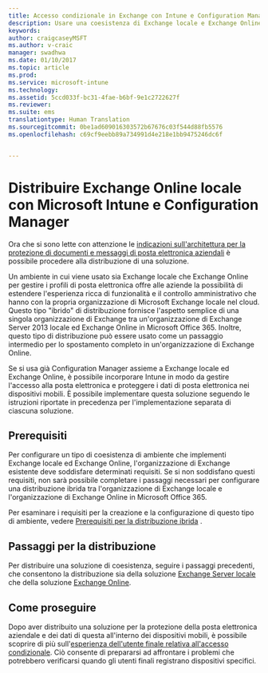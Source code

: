 ```yaml
---
title: Accesso condizionale in Exchange con Intune e Configuration Manager
description: Usare una coesistenza di Exchange locale e Exchange Online insieme a Configuration Manager e Intune per gestire l&quot;accesso alla posta elettronica e proteggere i dati di posta elettronica nei dispositivi mobili.
keywords: 
author: craigcaseyMSFT
ms.author: v-craic
manager: swadhwa
ms.date: 01/10/2017
ms.topic: article
ms.prod: 
ms.service: microsoft-intune
ms.technology: 
ms.assetid: 5ccd033f-bc31-4fae-b6bf-9e1c2722627f
ms.reviewer: 
ms.suite: ems
translationtype: Human Translation
ms.sourcegitcommit: 0be1ad609016303572b67676c03f544d88fb5576
ms.openlocfilehash: c69cf9eebb89a734991d4e218e1bb9475246dc6f


---
```


# <a name="deploy-exchange-online-and-on-premises-with-microsoft-intune-and-configuration-manager"></a>Distribuire Exchange Online locale con Microsoft Intune e Configuration Manager
Ora che si sono lette con attenzione le [indicazioni sull'architettura per la protezione di documenti e messaggi di posta elettronica aziendali](architecture-guidance-for-protecting-company-email-and-documents.md) è possibile procedere alla distribuzione di una soluzione.

Un ambiente in cui viene usato sia Exchange locale che Exchange Online per gestire i profili di posta elettronica offre alle aziende la possibilità di estendere l'esperienza ricca di funzionalità e il controllo amministrativo che hanno con la propria organizzazione di Microsoft Exchange locale nel cloud. Questo tipo "ibrido" di distribuzione fornisce l'aspetto semplice di una singola organizzazione di Exchange tra un'organizzazione di Exchange Server 2013 locale ed Exchange Online in Microsoft Office 365. Inoltre, questo tipo di distribuzione può essere usato come un passaggio intermedio per lo spostamento completo in un'organizzazione di Exchange Online.

Se si usa già Configuration Manager assieme a Exchange locale ed Exchange Online, è possibile incorporare Intune in modo da gestire l'accesso alla posta elettronica e proteggere i dati di posta elettronica nei dispositivi mobili. È possibile implementare questa soluzione seguendo le istruzioni riportate in precedenza per l'implementazione separata di ciascuna soluzione.

## <a name="prerequisites"></a>Prerequisiti
Per configurare un tipo di coesistenza di ambiente che implementi Exchange locale ed Exchange Online, l'organizzazione di Exchange esistente deve soddisfare determinati requisiti. Se si non soddisfano questi requisiti, non sarà possibile completare i passaggi necessari per configurare una distribuzione ibrida tra l'organizzazione di Exchange locale e l'organizzazione di Exchange Online in Microsoft Office 365.

Per esaminare i requisiti per la creazione e la configurazione di questo tipo di ambiente, vedere [Prerequisiti per la distribuzione ibrida](https://technet.microsoft.com/library/hh534377.aspx) .

## <a name="deployment-steps"></a>Passaggi per la distribuzione
Per distribuire una soluzione di coesistenza, seguire i passaggi precedenti, che consentono la distribuzione sia della soluzione [Exchange Server locale](conditional-access-intune-configmgr-exchange.md) che della soluzione [Exchange Online](conditional-access-intune-configmgr-exchange-online.md).

## <a name="where-to-go-from-here"></a>Come proseguire
Dopo aver distribuito una soluzione per la protezione della posta elettronica aziendale e dei dati di questa all'interno dei dispositivi mobili, è possibile scoprire di più sull'[esperienza dell'utente finale relativa all'accesso condizionale](end-user-experience-conditional-access.md). Ciò consente di prepararsi ad affrontare i problemi che potrebbero verificarsi quando gli utenti finali registrano dispositivi specifici.



<!--HONumber=Jan17_HO2-->


